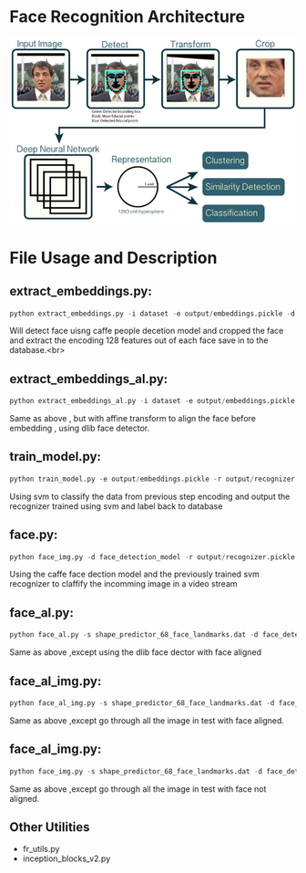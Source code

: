 # Face Recognition Architecture
![alt text](logo/opencv_face_reco_facenet.jpg)


# File Usage and Description
## extract_embeddings.py: 
```python
python extract_embeddings.py -i dataset -e output/embeddings.pickle -d face_detection_model
```
Will detect face uisng caffe people decetion model and cropped the face and  extract the encoding 128 features out of each face save in to the database.<br\>

## extract_embeddings_al.py: 
```python
python extract_embeddings_al.py -i dataset -e output/embeddings.pickle -d face_detection_model -s shape_predictor_68_face_landmarks.dat
```
Same as above , but with affine transform to align the face before embedding , using dlib face detector.

## train_model.py:
```python
python train_model.py -e output/embeddings.pickle -r output/recognizer.pickle -l output/le.pickle
```
Using svm to classify the data from previous step encoding and output the recognizer trained using svm and label back to database

## face.py:
```python
python face_img.py -d face_detection_model -r output/recognizer.pickle -l output/le.pickle
```
Using the caffe face dection model and the previously trained svm recognizer to claffify the incomming image in a video stream

## face_al.py:
```python
python face_al.py -s shape_predictor_68_face_landmarks.dat -d face_detection_model -r output/recognizer.pickle -l output/le.pickle
```
Same as above ,except using the dlib face dector with face aligned

## face_al_img.py:
```python
python face_al_img.py -s shape_predictor_68_face_landmarks.dat -d face_detection_model -r output/recognizer.pickle -l output/le.pickle
```
Same as above ,except go through all the image in test with face aligned.

## face_al_img.py:
```python
python face_img.py -s shape_predictor_68_face_landmarks.dat -d face_detection_model -r output/recognizer.pickle -l output/le.pickle
```
Same as above ,except go through all the image in test with face not aligned.

## Other Utilities
  * fr_utils.py 
  * inception_blocks_v2.py






